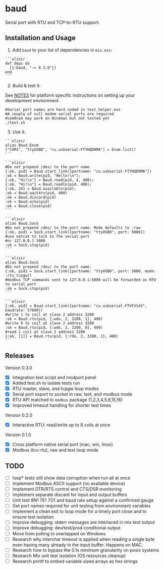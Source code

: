 # baud

Serial port with RTU and TCP-to-RTU support.

## Installation and Usage

  1. Add `baud` to your list of dependencies in `mix.exs`:

    ```elixir
    def deps do
      [{:baud, "~> 0.3.0"}]
    end
    ```

  2. Build & test it:

  See [NOTES](NOTES.md) for platform specific instructions on setting up your development environment.

  ```shell
  #Serial port names are hard coded in test_helper.exs
  #A couple of null modem serial ports are required
  #com0com may work on Windows but not tested yet
  ./test.sh
  ```

  3. Use it:

    ```elixir
    alias Baud.Enum
    ["COM1", "ttyUSB0", "cu.usbserial-FTYHQD9MA"] = Enum.list()
    ```

    ```elixir
    #Do not prepend /dev/ to the port name
    {:ok, pid} = Baud.start_link([portname: "cu.usbserial-FTYHQD9MA"])
    :ok = Baud.write(pid, "Hello!\n");
    {:ok, "Hi!\n"} = Baud.read(pid, 4, 400);
    {:ok, "Hi!\n"} = Baud.readln(pid, 400);
    {:ok, 24} = Baud.available(pid);
    :ok = Baud.wait4rx(pid, 400)
    :ok = Baud.discard(pid)
    :ok = Baud.echo(pid)
    :ok = Baud.close(pid)
    ```

    ```elixir
    alias Baud.Sock
    #Do not prepend /dev/ to the port name. Mode defaults to :raw
    {:ok, pid} = Sock.start_link([portname: "ttyUSB0", port: 5000])
    #use netcat to talk to the serial port
    #nc 127.0.0.1 5000
    :ok = Sock.stop(pid)    
    ```

    ```elixir
    alias Baud.Sock
    #Do not prepend /dev/ to the port name.
    {:ok, pid} = Sock.start_link([portname: "ttyUSB0", port: 5000, mode: :rtu_tcpgw])
    #modbus TCP commands sent to 127.0.0.1:5000 will be forwarded as RTU to serial port
    :ok = Sock.stop(pid)    
    ```

    ```elixir    
    {:ok, pid} = Baud.start_link([portname: "cu.usbserial-FTVFV143", baudrate: 57600])
    #write 1 to coil at slave 2 address 3200
    :ok = Baud.rtu(pid, {:wdo, 2, 3200, 1}, 400)
    #write 0 to coil at slave 2 address 3200
    :ok = Baud.rtu(pid, {:wdo, 2, 3200, 0}, 400)
    #read 1 coil at slave 2 address 3200
    {:ok, [1]} = Baud.rtu(pid, {:rdo, 2, 3200, 1}, 400)
    ```

## Releases

Version 0.3.0

- [x] Integration test script and modport panel
- [x] Added test.sh to isolate tests run
- [x] RTU master, slave, and tcpgw loop modes
- [x] Serial port export to socket in raw, text, and modbus mode
- [x] RTU API matched to `modbus` package (1,2,3,4,5,6,15,16)
- [x] Improved timeout handling for shorter test times

Version 0.2.0

- [x] Interactive RTU: read/write up to 8 coils at once

Version 0.1.0

- [x] Cross platform native serial port (mac, win, linux)
- [x] Modbus (tcu-rtu), raw and text loop mode

## TODO

- [ ] loop* tests still show data corruption when run all at once
- [ ] Implement Modbus ASCII support (no available device)
- [ ] Implement DTR/RTS control and CTS/DSR monitoring
- [ ] Implement separate discard for input and output buffers
- [ ] Unit test 8N1 7E1 7O1 and baud rate setup against a confirmed gauge
- [ ] Get port names required for unit testing from environment variables
- [ ] Implement a clean exit to loop mode for a timely port close and to ensure test isolation
- [ ] Improve debugging: stderr messages are interlaced in mix test output
- [ ] Improve debugging: dev/test/prod conditional output
- [ ] Move from polling to overlapped on Windows
- [ ] Research why interchar timeout is applied when reading a single byte even having many already in the input buffer. Happens on MAC.
- [ ] Research how to bypass the 0.1s minimum granularity on posix systems
- [ ] Research Mix unit test isolation (OS resources cleanup)
- [ ] Research printf to embed variable sized arrays as hex strings
